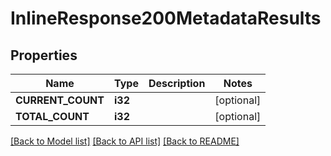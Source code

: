 # InlineResponse200MetadataResults

## Properties
Name | Type | Description | Notes
------------ | ------------- | ------------- | -------------
**CURRENT_COUNT** | **i32** |  | [optional] 
**TOTAL_COUNT** | **i32** |  | [optional] 

[[Back to Model list]](../README.md#documentation-for-models) [[Back to API list]](../README.md#documentation-for-api-endpoints) [[Back to README]](../README.md)


